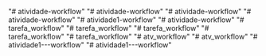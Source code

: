 "# atividade-workflow" 
"# atividade-workflow" 
"# atividade-workflow" 
"# atividade-workflow" 
"# atividade1-workflow" 
"# atividade-workflow" 
"# tarefa_workflow" 
"# tarefa_workflow" 
"# tarefa_workflow" 
"# tarefa_workflow" 
"# tarefa_workflow" 
"# atv_workflow" 
"# atv_workflow" 
"# atividade1---workflow" 
"# atividade1---workflow" 
